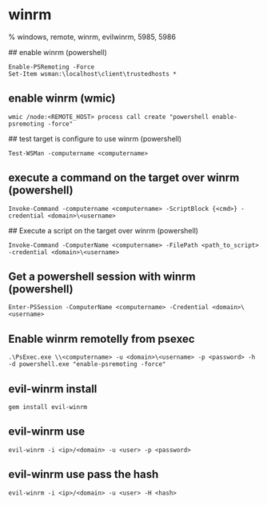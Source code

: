 # winrm

% windows, remote, winrm, evilwinrm, 5985, 5986

## enable winrm (powershell)
```
Enable-PSRemoting -Force  
Set-Item wsman:\localhost\client\trustedhosts *  
```

## enable winrm (wmic)
```
wmic /node:<REMOTE_HOST> process call create "powershell enable-psremoting -force"
```

## test target is configure to use winrm (powershell)
```
Test-WSMan -computername <computername>
```

## execute a command on the target over winrm (powershell)
```
Invoke-Command -computername <computername> -ScriptBlock {<cmd>} -credential <domain>\<username>
```

## Execute a script on the target over winrm (powershell)
```
Invoke-Command -ComputerName <computername> -FilePath <path_to_script> -credential <domain>\<username>
```

## Get a powershell session with winrm (powershell)
```
Enter-PSSession -ComputerName <computername> -Credential <domain>\<username>
```

## Enable winrm remotelly from psexec
```
.\PsExec.exe \\<computername> -u <domain>\<username> -p <password> -h -d powershell.exe "enable-psremoting -force"  
```

## evil-winrm install
```
gem install evil-winrm
```

## evil-winrm use
```
evil-winrm -i <ip>/<domain> -u <user> -p <password>
```

## evil-winrm use pass the hash
```
evil-winrm -i <ip>/<domain> -u <user> -H <hash>
```